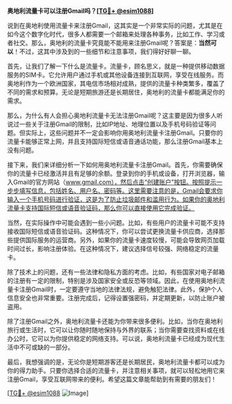 **奥地利流量卡可以注册Gmail吗？[[TG💪+ @esim1088](https://t.me/s/esim1088)]**

说到在奥地利使用流量卡来注册Gmail，这其实是一个非常实际的问题，尤其是在如今这个数字化时代，很多人都需要一个邮箱来处理各种事务，比如工作、学习或者社交。那么，奥地利的流量卡究竟能不能用来注册Gmail呢？答案是：**当然可以**！不过，这其中涉及到的一些细节和注意事项，我们得好好聊一聊。

首先，让我们了解一下什么是流量卡。流量卡，顾名思义，就是一种提供移动数据服务的SIM卡。它允许用户通过手机或其他设备连接到互联网，享受在线服务。而奥地利作为一个欧洲国家，其电信市场相对成熟，提供的流量卡种类繁多，覆盖了不同的需求和预算。无论是短期旅游还是长期居住，奥地利的流量卡都能满足你的需求。

那么，为什么有人会担心奥地利流量卡无法注册Gmail呢？这主要是因为很多人听说过一些关于注册Gmail的限制，比如IP地址、地理位置以及手机号码验证等问题。但实际上，这些问题并不一定会影响你用奥地利流量卡注册Gmail。只要你的流量卡能够正常上网，并且支持国际短信或语音通话功能，那么注册Gmail基本上没有问题。

接下来，我们来详细分析一下如何用奥地利流量卡注册Gmail。首先，你需要确保你的流量卡已经激活并且有足够的余额。登录到你的手机或设备，打开浏览器，输入Gmail的官方网站（www.gmail.com），然后点击“创建账户”按钮。按照提示一步步填写信息，包括姓名、用户名、密码等。这里需要注意的是，Gmail会要求你输入一个手机号码进行验证，这是为了防止垃圾邮件和滥用行为。如果你的奥地利流量卡支持国际短信或语音验证码，那么你可以直接使用它完成验证。

当然，在实际操作中可能会遇到一些小问题。比如，有些用户的流量卡可能不支持接收国际短信或语音验证码。这种情况下，你可以尝试更换流量卡供应商，选择那些提供国际服务的运营商。另外，如果你的流量卡速度较慢，可能会导致网页加载时间过长，影响注册体验。在这种情况下，建议选择信号较强、网络稳定的流量卡。

除了技术上的问题，还有一些法律和隐私方面的考虑。比如，有些国家对电子邮箱的注册有一定的限制，特别是涉及国家安全或反恐等领域。因此，在使用奥地利流量卡注册Gmail时，一定要遵守当地的法律法规，避免触犯法律。此外，保护个人信息安全也非常重要。注册完成后，记得设置强密码，并定期更新，以防止账户被盗用。

除了注册Gmail之外，奥地利流量卡还能为你带来很多便利。比如，当你在奥地利旅行或生活时，它可以让你随时随地保持与外界的联系；当你需要查找资料或在线办公时，它可以为你提供稳定的网络支持。可以说，奥地利流量卡已经成为现代生活中不可或缺的一部分。

最后，我想强调的是，无论你是短期游客还是长期居民，奥地利流量卡都可以成为你的得力助手。只要你选择合适的流量卡，并注意相关事项，就可以轻松地用它来注册Gmail，享受互联网带来的便利。希望这篇文章能帮助到有需要的朋友们！

[[TG💪+ @esim1088](https://t.me/s/esim1088) ![Image](https://i.postimg.cc/4NQfJmqS/Snipaste-2025-05-13-00-14-12.png)]